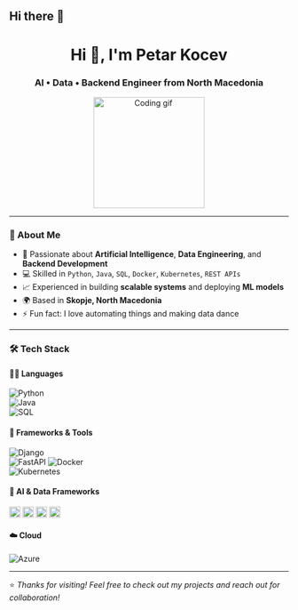 ## Hi there 👋

<!-- Profile Header -->
<h1 align="center">Hi 👋, I'm Petar Kocev</h1>
<h3 align="center">AI • Data • Backend Engineer from North Macedonia</h3>

<!-- Profile Banner -->
<p align="center">
  <img src="https://github.com/7oSkaaa/7oSkaaa/raw/main/Images/Right_Side.gif?raw=true" width="200px" alt="Coding gif">
</p>

---

### 🚀 About Me

- 🧠 Passionate about **Artificial Intelligence**, **Data Engineering**, and **Backend Development**
- 💻 Skilled in `Python`, `Java`, `SQL`, `Docker`, `Kubernetes`, `REST APIs`
- 📈 Experienced in building **scalable systems** and deploying **ML models**
- 🌍 Based in **Skopje, North Macedonia**
- ⚡ Fun fact: I love automating things and making data dance

---

### 🛠️ Tech Stack

#### 👨‍💻 Languages  
![Python](https://img.shields.io/badge/-Python-3776AB?logo=python&logoColor=white&style=flat)  
![Java](https://img.shields.io/badge/-Java-007396?logo=java&logoColor=white&style=flat)  
![SQL](https://img.shields.io/badge/-SQL-4479A1?logo=mysql&logoColor=white&style=flat)

#### 🧰 Frameworks & Tools  
![Django](https://img.shields.io/badge/-Django-092E20?logo=django&logoColor=white&style=flat)  
![FastAPI](https://img.shields.io/badge/-FastAPI-009688?logo=fastapi&logoColor=white&style=flat) 
![Docker](https://img.shields.io/badge/-Docker-2496ED?logo=docker&logoColor=white&style=flat)  
![Kubernetes](https://img.shields.io/badge/-Kubernetes-326CE5?logo=kubernetes&logoColor=white&style=flat)

#### 🧠 AI & Data Frameworks

<p align="left">
  <!-- AI / ML -->
  <img src="https://cdn.jsdelivr.net/gh/devicons/devicon/icons/tensorflow/tensorflow-original.svg" height="20" alt="TensorFlow" title="TensorFlow 🧠" />
  <img src="https://cdn.jsdelivr.net/gh/devicons/devicon/icons/pytorch/pytorch-original.svg" height="20" alt="PyTorch" title="PyTorch 🔥" />
  <img src="https://cdn.jsdelivr.net/gh/devicons/devicon/icons/numpy/numpy-original.svg" height="20" alt="NumPy" title="NumPy ➗" />
  <img src="https://cdn.jsdelivr.net/gh/devicons/devicon/icons/pandas/pandas-original.svg" height="20" alt="Pandas" title="Pandas 🐼" />
</p>

#### ☁️ Cloud
![Azure](https://img.shields.io/badge/-Azure-0078D4?logo=microsoft-azure&logoColor=white&style=flat) 

---

⭐️ *Thanks for visiting! Feel free to check out my projects and reach out for collaboration!*

